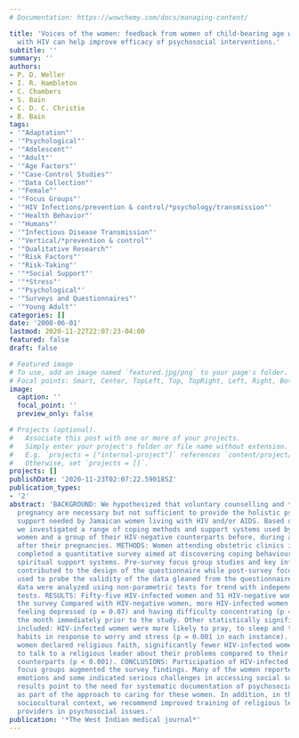 ```yaml
---
# Documentation: https://wowchemy.com/docs/managing-content/

title: 'Voices of the women: feedback from women of child-bearing age who are living
  with HIV can help improve efficacy of psychosocial interventions.'
subtitle: ''
summary: ''
authors:
- P. D. Weller
- I. R. Hambleton
- C. Chambers
- S. Bain
- C. D. C. Christie
- B. Bain
tags:
- '"Adaptation"'
- '"Psychological"'
- '"Adolescent"'
- '"Adult"'
- '"Age Factors"'
- '"Case-Control Studies"'
- '"Data Collection"'
- '"Female"'
- '"Focus Groups"'
- '"HIV Infections/prevention & control/*psychology/transmission"'
- '"Health Behavior"'
- '"Humans"'
- '"Infectious Disease Transmission"'
- '"Vertical/*prevention & control"'
- '"Qualitative Research"'
- '"Risk Factors"'
- '"Risk-Taking"'
- '"*Social Support"'
- '"*Stress"'
- '"Psychological"'
- '"Surveys and Questionnaires"'
- '"Young Adult"'
categories: []
date: '2008-06-01'
lastmod: 2020-11-22T22:07:23-04:00
featured: false
draft: false

# Featured image
# To use, add an image named `featured.jpg/png` to your page's folder.
# Focal points: Smart, Center, TopLeft, Top, TopRight, Left, Right, BottomLeft, Bottom, BottomRight.
image:
  caption: ''
  focal_point: ''
  preview_only: false

# Projects (optional).
#   Associate this post with one or more of your projects.
#   Simply enter your project's folder or file name without extension.
#   E.g. `projects = ["internal-project"]` references `content/project/deep-learning/index.md`.
#   Otherwise, set `projects = []`.
projects: []
publishDate: '2020-11-23T02:07:22.590185Z'
publication_types:
- '2'
abstract: 'BACKGROUND: We hypothesized that voluntary counselling and testing during
  pregnancy are necessary but not sufficient to provide the holistic psychosocial
  support needed by Jamaican women living with HIV and/or AIDS. Based on this hypothesis,
  we investigated a range of coping methods and support systems used by HIV-infected
  women and a group of their HIV-negative counterparts before, during and immediately
  after their pregnancies. METHODS: Women attending obstetric clinics in urban Jamaica
  completed a quantitative survey aimed at discovering coping behaviours, social and
  spiritual support systems. Pre-survey focus group studies and key informant interviews
  contributed to the design of the questionnaire while post-survey focus groups were
  used to probe the validity of the data gleaned from the questionnaire survey Survey
  data were analyzed using non-parametric tests for trend with independent univariate
  tests. RESULTS: Fifty-five HIV-infected women and 51 HIV-negative women completed
  the survey Compared with HIV-negative women, more HIV-infected women reported both
  feeling depressed (p = 0.07) and having difficulty concentrating (p = 0.05) during
  the month immediately prior to the study. Other statistically significant differences
  included: HIV-infected women were more likely to pray, to sleep and to change eating
  habits in response to worry and stress (p = 0.001 in each instance). Although several
  women declared religious faith, significantly fewer HIV-infected women were willing
  to talk to a religious leader about their problems compared to their HIV-negative
  counterparts (p < 0.001). CONCLUSIONS: Participation of HIV-infected women in post-survey
  focus groups augmented the survey findings. Many of the women reported negative
  emotions and some indicated serious challenges in accessing social support. The
  results point to the need for systematic documentation of psychosocial profiles
  as part of the approach to caring for these women. In addition, in the Jamaican
  sociocultural context, we recommend improved training of religious leaders and healthcare
  providers in psychosocial issues.'
publication: '*The West Indian medical journal*'
---
```


